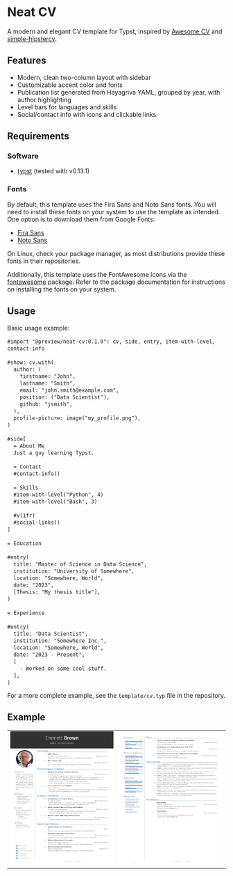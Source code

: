 # Neat CV

A modern and elegant CV template for Typst, inspired by [Awesome CV](https://github.com/posquit0/Awesome-CV) and [simple-hipstercv](https://github.com/latex-ninja/simple-hipstercv).

## Features
- Modern, clean two-column layout with sidebar
- Customizable accent color and fonts
- Publication list generated from Hayagriva YAML, grouped by year, with author highlighting
- Level bars for languages and skills
- Social/contact info with icons and clickable links

## Requirements

### Software
- [typst](https://typst.app/) (tested with v0.13.1)

### Fonts
By default, this template uses the Fira Sans and Noto Sans fonts. You will need to install these fonts on your system to use the template as intended.
One option is to download them from Google Fonts:
- [Fira Sans](https://fonts.google.com/specimen/Fira+Sans)
- [Noto Sans](https://fonts.google.com/specimen/Noto+Sans)

On Linux, check your package manager, as most distributions provide these fonts in their repositories.

Additionally, this template uses the FontAwesome icons via the [fontawesome](https://typst.app/universe/package/fontawesome) package.
Refer to the package documentation for instructions on installing the fonts on your system.

## Usage

Basic usage example:

```typst
#import "@preview/neat-cv:0.1.0": cv, side, entry, item-with-level, contact-info

#show: cv.with(
  author: (
    firstname: "John",
    lastname: "Smith",
    email: "john.smith@example.com",
    position: ("Data Scientist"),
    github: "jsmith",
  ),
  profile-picture: image("my_profile.png"),
)

#side[
  = About Me
  Just a guy learning Typst.

  = Contact
  #contact-info()

  = Skills
  #item-with-level("Python", 4)
  #item-with-level("Bash", 3)

  #v(1fr)
  #social-links()
]

= Education

#entry(
  title: "Master of Science in Data Science",
  institution: "University of Somewhere",
  location: "Somewhere, World",
  date: "2023",
  [Thesis: "My thesis title"],
)

= Experience

#entry(
  title: "Data Scientist",
  institution: "Somewhere Inc.",
  location: "Somewhere, World",
  date: "2023 - Present",
  [
    - Worked on some cool stuff.
  ],
)
```

For a more complete example, see the `template/cv.typ` file in the repository.

## Example

|                               |                               |
| ----------------------------- | ----------------------------- |
| ![CV Page 1](assets/cv1.webp) | ![CV Page 2](assets/cv2.webp) |